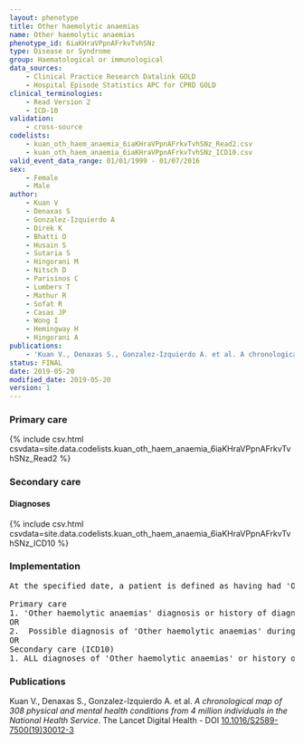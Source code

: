 ```yaml
---
layout: phenotype
title: Other haemolytic anaemias
name: Other haemolytic anaemias
phenotype_id: 6iaKHraVPpnAFrkvTvhSNz 
type: Disease or Syndrome
group: Haematological or immunological
data_sources: 
    - Clinical Practice Research Datalink GOLD
    - Hospital Episode Statistics APC for CPRD GOLD
clinical_terminologies: 
    - Read Version 2
    - ICD-10
validation: 
    - cross-source
codelists: 
    - kuan_oth_haem_anaemia_6iaKHraVPpnAFrkvTvhSNz_Read2.csv
    - kuan_oth_haem_anaemia_6iaKHraVPpnAFrkvTvhSNz_ICD10.csv
valid_event_data_range: 01/01/1999 - 01/07/2016
sex: 
    - Female
    - Male
author: 
    - Kuan V
    - Denaxas S
    - Gonzalez-Izquierdo A
    - Direk K
    - Bhatti O
    - Husain S
    - Sutaria S
    - Hingorani M
    - Nitsch D
    - Parisinos C
    - Lumbers T
    - Mathur R
    - Sofat R
    - Casas JP
    - Wong I
    - Hemingway H
    - Hingorani A
publications: 
    - 'Kuan V., Denaxas S., Gonzalez-Izquierdo A. et al. A chronological map of 308 physical and mental health conditions from 4 million individuals in the National Health Service. The Lancet Digital Health - DOI: 10.1016/S2589-7500(19)30012-3' 
status: FINAL
date: 2019-05-20
modified_date: 2019-05-20
version: 1
---
```

### Primary care 
{% include csv.html csvdata=site.data.codelists.kuan_oth_haem_anaemia_6iaKHraVPpnAFrkvTvhSNz_Read2 %}
### Secondary care 
#### Diagnoses 
{% include csv.html csvdata=site.data.codelists.kuan_oth_haem_anaemia_6iaKHraVPpnAFrkvTvhSNz_ICD10 %}
### Implementation 
<pre>At the specified date, a patient is defined as having had 'Other haemolytic anaemias' IF they meet the criteria for any of the following on or before the specified date. The earliest date on which the individual meets any of the following criteria on or before the specified date is defined as the first event date:

Primary care
1. 'Other haemolytic anaemias' diagnosis or history of diagnosis during a consultation 
OR
2.  Possible diagnosis of 'Other haemolytic anaemias' during a consultation IF there is NO record satisfying the criteria for Thalassaemia or Sickle Cell Anaemia.
OR
Secondary care (ICD10)
1. ALL diagnoses of 'Other haemolytic anaemias' or history of diagnosis during a hospitalization</pre> 
 
### Publications 
Kuan V., Denaxas S., Gonzalez-Izquierdo A. et al. _A chronological map of 308 physical and mental health conditions from 4 million individuals in the National Health Service_. The Lancet Digital Health - DOI <a href='https://www.thelancet.com/journals/landig/article/PIIS2589-7500(19)30012-3/fulltext'>10.1016/S2589-7500(19)30012-3</a>